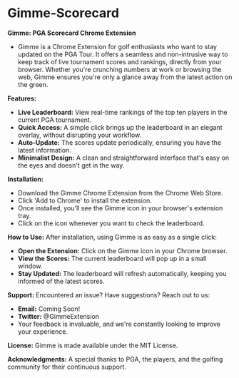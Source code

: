 # Gimme-Scorecard

__Gimme: PGA Scorecard Chrome Extension__
- Gimme is a Chrome Extension for golf enthusiasts who want to stay updated on the PGA Tour. It offers a seamless and non-intrusive way to keep track of live tournament scores and rankings, directly from your browser. Whether you're crunching numbers at work or browsing the web, Gimme ensures you're only a glance away from the latest action on the green.


__Features:__
- __Live Leaderboard:__ View real-time rankings of the top ten players in the current PGA tournament.
- __Quick Access:__ A simple click brings up the leaderboard in an elegant overlay, without disrupting your workflow.
- __Auto-Update:__ The scores update periodically, ensuring you have the latest information.
- __Minimalist Design:__ A clean and straightforward interface that's easy on the eyes and doesn't get in the way.


__Installation:__
- Download the Gimme Chrome Extension from the Chrome Web Store.
- Click 'Add to Chrome' to install the extension.
- Once installed, you'll see the Gimme icon in your browser's extension tray.
- Click on the icon whenever you want to check the leaderboard.

__How to Use:__
After installation, using Gimme is as easy as a single click:
- __Open the Extension:__ Click on the Gimme icon in your Chrome browser.
- __View the Scores:__ The current leaderboard will pop up in a small window.
- __Stay Updated:__ The leaderboard will refresh automatically, keeping you informed of the latest scores.

__Support:__
Encountered an issue? Have suggestions? Reach out to us:
- __Email:__ Coming Soon! 
- __Twitter:__ @GimmeExtension
- Your feedback is invaluable, and we're constantly looking to improve your experience.

__License:__
Gimme is made available under the MIT License.

__Acknowledgments:__
A special thanks to PGA, the players, and the golfing community for their continuous support.